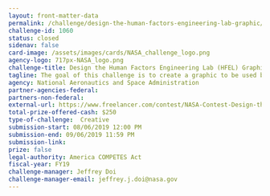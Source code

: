 ```yaml
---
layout: front-matter-data
permalink: /challenge/design-the-human-factors-engineering-lab-graphic/
challenge-id: 1060
status: closed
sidenav: false
card-image: /assets/images/cards/NASA_challenge_logo.png
agency-logo: 717px-NASA_logo.png
challenge-title: Design the Human Factors Engineering Lab (HFEL) Graphic
tagline: The goal of this challenge is to create a graphic to be used by the Human Factors Engineering Lab (HFEL) team. Living and working in space presents unique challenges unlike those experienced on Earth. The human factors specialists in the HFEL at NASA Johnson Space Center (JSC) study the human both physically and psychologically in order to design and develop the tools, equipment, and vehicles that astronauts need to successfully and safely perform their work on missions to the Moon, Mars and beyond. The lab provides evaluation, testing, and analysis for the design of human system interactions including displays and controls, workstations, and vehicle/habitat environments.
agency: National Aeronautics and Space Administration
partner-agencies-federal: 
partners-non-federal: 
external-url: https://www.freelancer.com/contest/NASA-Contest-Design-the-Human-Factors-Engineering-Lab-HFEL-Graphic-1559091
total-prize-offered-cash: $250
type-of-challenge:  Creative
submission-start: 08/06/2019 12:00 PM
submission-end: 09/06/2019 11:59 PM
submission-link: 
prize: false
legal-authority: America COMPETES Act
fiscal-year: FY19
challenge-manager: Jeffrey Doi
challenge-manager-email: jeffrey.j.doi@nasa.gov
---
```

